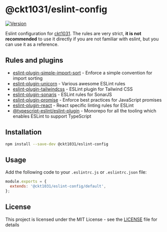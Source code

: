 # @ckt1031/eslint-config

[![Version](https://img.shields.io/npm/v/@ckt1031/eslint-config.svg?style=flat-square)](https://www.npmjs.com/package/@ckt1031/eslint-config)

Eslint configuration for [ckt1031](https://github.com/ckt1031). The rules are very strict, **it is not recommended** to use it directly if you are not familiar with eslint, but you can use it as a reference.

## Rules and plugins

- [eslint-plugin-simple-import-sort](https://www.npmjs.com/package/eslint-plugin-simple-import-sort) - Enforce a simple convention for import sorting
- [eslint-plugin-unicorn](https://www.npmjs.com/package/eslint-plugin-unicorn) - Various awesome ESLint rules
- [eslint-plugin-tailwindcss](https://www.npmjs.com/package/eslint-plugin-tailwindcss) - ESLint plugin for Tailwind CSS
- [eslint-plugin-sonarjs](https://www.npmjs.com/package/eslint-plugin-sonarjs) - ESLint rules for SonarJS
- [eslint-plugin-promise](https://www.npmjs.com/package/eslint-plugin-promise) - Enforce best practices for JavaScript promises
- [eslint-plugin-react](https://www.npmjs.com/package/eslint-plugin-react) - React specific linting rules for ESLint
- [@typescript-eslint/eslint-plugin](https://www.npmjs.com/package/@typescript-eslint/eslint-plugin) - Monorepo for all the tooling which enables ESLint to support TypeScript

## Installation

```bash
npm install --save-dev @ckt1031/eslint-config
```

## Usage

Add the following code to your `.eslintrc.js` or `.eslintrc.json` file:

```js
module.exports = {
  extends: '@ckt1031/eslint-config/default',
};
```

## License

This project is licensed under the MIT License - see the [LICENSE](./LICENSE) file for details
